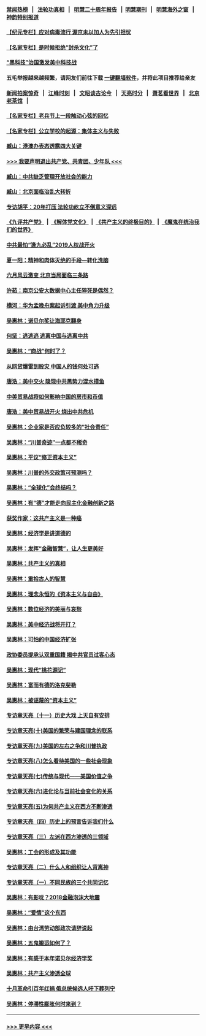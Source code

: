 #### [禁闻热榜](热点新闻.md?=0)  &nbsp;&nbsp;|&nbsp;&nbsp; [法轮功真相](https://github.com/gfw-breaker/truth/blob/master/README.md?=0) &nbsp;&nbsp;|&nbsp;&nbsp; [明慧二十周年报告](https://github.com/gfw-breaker/mh-reports/blob/master/README.md?=0) &nbsp;&nbsp;|&nbsp;&nbsp;[明慧期刊](https://github.com/gfw-breaker/mh-qikan) &nbsp;&nbsp;|&nbsp;&nbsp; [明慧海外之窗](https://github.com/gfw-breaker/mh-news/blob/master/README.md?=0) &nbsp;&nbsp;|&nbsp;&nbsp; [神韵特别报道](https://github.com/gfw-breaker/mh-news/blob/master/shenyun.md?=0)
#### [【纪元专栏】应对病毒流行 渥京未以加人为先引担忧](../pages/nsc423/n11875714.md?t=03062102) 
#### [【名家专栏】是时候拒绝“封杀文化”了](../pages/nsc423/n11814093.md?t=03062102) 
#### [“黑科技”治国激发美中科技战](../pages/nsc423/n11638056.md?t=03062102) 
#### 五毛举报越来越频繁，请网友们前往下载 [一键翻墙软件](https://github.com/gfw-breaker/ssr-accounts)，并将此项目推荐给亲友
#### [新闻拍案惊奇](https://github.com/gfw-breaker/banned-news/blob/master/pages/link4.md) &nbsp;&nbsp;|&nbsp;&nbsp; [江峰时刻](https://github.com/gfw-breaker/banned-news/blob/master/pages/link4.md) &nbsp;&nbsp;|&nbsp;&nbsp; [文昭谈古论今](https://github.com/gfw-breaker/banned-news/blob/master/pages/link4.md) &nbsp;&nbsp;|&nbsp;&nbsp; [天亮时分](https://github.com/gfw-breaker/banned-news/blob/master/pages/link4.md) &nbsp;&nbsp;|&nbsp;&nbsp; [萧茗看世界](https://github.com/gfw-breaker/banned-news/blob/master/pages/link4.md) &nbsp;&nbsp;|&nbsp;&nbsp; [北京老茶馆](https://github.com/gfw-breaker/banned-news/blob/master/pages/link4.md) &nbsp;&nbsp;|&nbsp;&nbsp; 
#### [【名家专栏】老兵节上一段触动心弦的回忆](../pages/nsc423/n11646016.md?t=03062102) 
#### [【名家专栏】公立学校的起源：集体主义与失败](../pages/nsc423/n11601833.md?t=03062102) 
#### [臧山：港澳办表态透露四大关键](../pages/nsc423/n11421628.md?t=03062102) 
#### [>>> 我要声明退出共产党、共青团、少年队 <<<](https://github.com/begood0513/goodnews/blob/master/quit/letter.md) 
#### [臧山：中共缺乏管理开放社会的能力](../pages/nsc423/n11407457.md?t=03062102) 
#### [臧山：北京面临治乱大转折](../pages/nsc423/n11406895.md?t=03062102) 
#### [专访胡平：20年打压 法轮功屹立不倒意义深远](../pages/nsc423/n11398800.md?t=03062102) 
#### [《九评共产党》](https://github.com/begood0513/9ping.md/blob/master/README.md) &nbsp;|&nbsp; [《解体党文化》](../../../../jtdwh.md/blob/master/README.md)  &nbsp;|&nbsp; [《共产主义的终极目的》](../../../../gczydzjmd.md/blob/master/README.md) &nbsp;|&nbsp; [《魔鬼在统治我们的世界》](../../../../mgztzwmdsj.md/blob/master/README.md) 
#### [中共最怕“逢九必乱”2019人权战开火](../pages/nsc423/n11385248.md?t=03062102) 
#### [夏一阳：精神和肉体灭绝的手段—转化洗脑](../pages/nsc423/n11368250.md?t=03062102) 
#### [六月风云激变 北京当局面临三条路](../pages/nsc423/n11313668.md?t=03062102) 
#### [许茹：南京公安大数据中心主任猝死是偶然？](../pages/nsc423/n11064744.md?t=03062102) 
#### [横河：华为孟晚舟案起诉引渡 美中角力升级](../pages/nsc423/n11027230.md?t=03062102) 
#### [吴惠林：诺贝尔奖让海耶克翻身](../pages/nsc423/n10890049.md?t=03062102) 
#### [何坚：逃逃逃 逃离中国与逃离中共](../pages/nsc423/n10592891.md?t=03062102) 
#### [吴惠林：“商战”何时了？](../pages/nsc423/n10573558.md?t=03062102) 
#### [从网贷爆雷到股灾 中国人的钱何处可逃](../pages/nsc423/n10572800.md?t=03062102) 
#### [唐浩：美中交火 隐现中共黑势力混水摸鱼](../pages/nsc423/n10544040.md?t=03062102) 
#### [中美贸易战将如何影响中国的房市和币值](../pages/nsc423/n10543697.md?t=03062102) 
#### [唐浩：美中贸易战开火 烧出中共危机](../pages/nsc423/n10540126.md?t=03062102) 
#### [吴惠林：企业家是否应负较多的“社会责任”](../pages/nsc423/n10535022.md?t=03062102) 
#### [吴惠林：“川普奇迹”一点都不稀奇](../pages/nsc423/n10512808.md?t=03062102) 
#### [吴惠林：平议“修正资本主义”](../pages/nsc423/n10495724.md?t=03062102) 
#### [吴惠林：川普的外交政策可预测吗？](../pages/nsc423/n10462387.md?t=03062102) 
#### [吴惠林：“全球化”会终结吗？](../pages/nsc423/n10452838.md?t=03062102) 
#### [吴惠林：有“德”才能走向民主化金融创新之路](../pages/nsc423/n10432292.md?t=03062102) 
#### [获奖作家：这共产主义是一种癌](../pages/nsc423/n10431541.md?t=03062102) 
#### [吴惠林：经济学是讲道德的](../pages/nsc423/n10398014.md?t=03062102) 
#### [吴惠林：发挥“金融智慧”，让人生更美好](../pages/nsc423/n10375019.md?t=03062102) 
#### [吴惠林：共产主义的真相](../pages/nsc423/n10351394.md?t=03062102) 
#### [吴惠林：重拾古人的智慧](../pages/nsc423/n10337691.md?t=03062102) 
#### [吴惠林：理念永恒的《资本主义与自由》](../pages/nsc423/n10316274.md?t=03062102) 
#### [吴惠林：数位经济的美丽与哀愁](../pages/nsc423/n10292946.md?t=03062102) 
#### [吴惠林：美中经济战将开打？](../pages/nsc423/n10258825.md?t=03062102) 
#### [吴惠林：可怕的中国经济扩张](../pages/nsc423/n10219147.md?t=03062102) 
#### [政协委员提承认双重国籍 揭中共官员过客心态](../pages/nsc423/n10208809.md?t=03062102) 
#### [吴惠林：现代“桃花源记”](../pages/nsc423/n10185234.md?t=03062102) 
#### [吴惠林：富而有德的洛克斐勒](../pages/nsc423/n10142264.md?t=03062102) 
#### [吴惠林：被诬蔑的“资本主义”](../pages/nsc423/n10124816.md?t=03062102) 
#### [专访章天亮（十一）历史大戏 上天自有安排](../pages/nsc423/n10094905.md?t=03062102) 
#### [专访章天亮(十)美国的繁荣与建国理念的联系](../pages/nsc423/n10094899.md?t=03062102) 
#### [专访章天亮(九)美国的左右之争和川普执政](../pages/nsc423/n10094889.md?t=03062102) 
#### [专访章天亮(八)怎么看待美国的一些社会现象](../pages/nsc423/n10094857.md?t=03062102) 
#### [专访章天亮(七)传统与现代——美国价值之争](../pages/nsc423/n10093140.md?t=03062102) 
#### [专访章天亮(六)进化论与当前社会变化的关系](../pages/nsc423/n10092036.md?t=03062102) 
#### [专访章天亮(五)为何共产主义在西方不断渗透](../pages/nsc423/n10083620.md?t=03062102) 
#### [专访章天亮（四）历史上的预言告诉我们什么](../pages/nsc423/n10083606.md?t=03062102) 
#### [专访章天亮（三）左派在西方渗透的三领域](../pages/nsc423/n10081115.md?t=03062102) 
#### [吴惠林：工会的形成及其功能](../pages/nsc423/n10080633.md?t=03062102) 
#### [专访章天亮（二）什么人和组织让人背离神](../pages/nsc423/n10076637.md?t=03062102) 
#### [专访章天亮（一）不同民族的三个共同记忆](../pages/nsc423/n10074188.md?t=03062102) 
#### [吴惠林：有影呒？2018金融泡沫大地震](../pages/nsc423/n10040534.md?t=03062102) 
#### [吴惠林：“爱情”这个东西](../pages/nsc423/n10019423.md?t=03062102) 
#### [吴惠林：由台湾劳动部政次请辞说起](../pages/nsc423/n9979679.md?t=03062102) 
#### [吴惠林：五鬼搬运如何了？](../pages/nsc423/n9925338.md?t=03062102) 
#### [吴惠林：有感于本年诺贝尔经济学奖](../pages/nsc423/n9871883.md?t=03062102) 
#### [吴惠林：共产主义渗透全球](../pages/nsc423/n9812748.md?t=03062102) 
#### [十月革命引百年红祸 俄总统候选人吁下葬列宁](../pages/nsc423/n9810182.md?t=03062102) 
#### [吴惠林：停滞性膨胀何时来到？](../pages/nsc423/n9764136.md?t=03062102) 

----
#### [ >>> 更早内容 <<< ](../indexes/nsc423-earlier.md)
